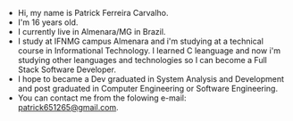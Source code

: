 - Hi, my name is Patrick Ferreira Carvalho.
- I'm 16 years old.
- I currently live in Almenara/MG in Brazil. 
- I study at IFNMG campus Almenara and i'm studying at a technical course in Informational Technology. I learned C leanguage and now i'm studying other leanguages and technologies so I can become a Full Stack Software Developer.
- I hope to became a Dev graduated in System Analysis and Development and post graduated in Computer Engineering or Software Engineering.
- You can contact me from the folowing e-mail: patrick651265@gmail.com.


<!---
PatrickFC17/PatrickFC17 is a ✨ special ✨ repository because its `README.md` (this file) appears on your GitHub profile.
You can click the Preview link to take a look at your changes.
--->
